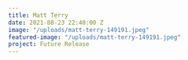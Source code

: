 ```yaml
---
title: Matt Terry
date: 2021-08-23 22:40:00 Z
image: "/uploads/matt-terry-149191.jpeg"
featured-image: "/uploads/matt-terry-149191.jpeg"
project: Future Release
---
```


